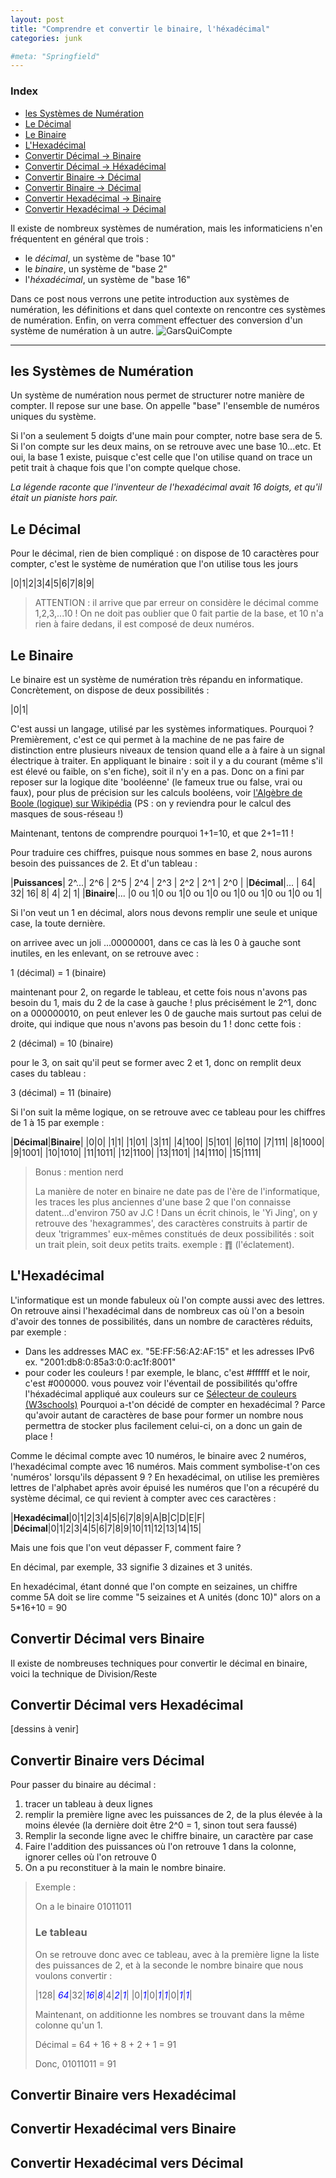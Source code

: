 ```yaml
---
layout: post
title: "Comprendre et convertir le binaire, l'héxadécimal"
categories: junk

#meta: "Springfield"
---
```


### Index 
- [les Systèmes de Numération](#les-systèmes-de-numération)
- [Le Décimal](#le-décimal)
- [Le Binaire](#le-binaire)
- [L'Hexadécimal](#l-hexadécimal)
- [Convertir Décimal -> Binaire](#convertir-décimal-vers-binaire)
- [Convertir Décimal -> Héxadécimal](#convertir-décimal-vers-hexadécimal)
- [Convertir Binaire -> Décimal](#convertir-binaire-vers-décimal)
- [Convertir Binaire -> Décimal](#convertir-binaire-vers-décimal)
- [Convertir Hexadécimal -> Binaire](#convertir-hexadecimal-vers-binaire)
- [Convertir Hexadécimal -> Décimal](#convertir-hexadecimal-vers-décimal)

Il existe de nombreux systèmes de numération, mais les informaticiens n'en fréquentent en général que trois : 

- le *décimal*, un système de "base 10" 
- le *binaire*, un système de "base 2"
- l'*héxadécimal*, un système de "base 16"

Dans ce post nous verrons une petite introduction aux systèmes de numération, les définitions et dans quel contexte on rencontre ces systèmes de numération. Enfin, on verra comment effectuer des conversion d'un système de numération à un autre. 
![GarsQuiCompte](main/img/garsQuiComtpe.jpg)

---

## les Systèmes de Numération

Un système de numération nous permet de structurer notre manière de compter. Il repose sur une base. 
On appelle "base" l'ensemble de numéros uniques du système.

Si l'on a seulement 5 doigts d'une main pour compter, notre base sera de 5. Si l'on compte sur les deux mains, on se retrouve avec une base 10...etc. Et oui, la base 1 existe, puisque c'est celle que l'on utilise quand on trace un petit trait à chaque fois que l'on compte quelque chose.


*La légende raconte que l'inventeur de l'hexadécimal avait 16 doigts, et qu'il était un pianiste hors pair.*


## Le Décimal

Pour le décimal, rien de bien compliqué : on dispose de 10 caractères pour compter, c'est le système de numération que l'on utilise tous les jours 

|0|1|2|3|4|5|6|7|8|9|

> ATTENTION : il arrive que par erreur on considère le décimal comme 1,2,3,...10 ! On ne doit pas oublier que 0 fait partie de la base, et 10 n'a rien à faire dedans, il est composé de deux numéros. 


## Le Binaire

Le binaire est un système de numération très répandu en informatique. Concrètement, on dispose de deux possibilités : 

|0|1|

C'est aussi un langage, utilisé par les systèmes informatiques. Pourquoi ? Premièrement, c'est ce qui permet à la machine de ne pas faire de distinction entre plusieurs niveaux de tension quand elle a à faire à un signal électrique à traiter. En appliquant le binaire : soit il y a du courant (même s'il est élevé ou faible, on s'en fiche), soit il n'y en a pas. Donc on a fini par reposer sur la logique dite 'booléenne' (le fameux true ou false, vrai ou faux), pour plus de précision sur les calculs booléens, voir [l'Algèbre de Boole (logique) sur Wikipédia](https://fr.wikipedia.org/wiki/Alg%C3%A8bre_de_Boole_(logique)) (PS : on y reviendra pour le calcul des masques de sous-réseau !)

Maintenant, tentons de comprendre pourquoi 1+1=10, et que 2+1=11 ! 

Pour traduire ces chiffres, puisque nous sommes en base 2, nous aurons besoin des puissances de 2. Et d'un tableau : 

|**Puissances**| 2^...| 2^6 | 2^5 | 2^4 | 2^3 | 2^2 | 2^1 | 2^0 |
|**Décimal**|...   |   64|   32|   16|    8|    4|    2|    1|
|**Binaire**|...   |0 ou 1|0 ou 1|0 ou 1|0 ou 1|0 ou 1|0 ou 1|0 ou 1|

Si l'on veut un 1 en décimal, alors nous devons remplir une seule et unique case, la toute dernière. 


on arrivee avec un joli ...00000001, dans ce cas là les 0 à gauche sont inutiles, en les enlevant, on se retrouve avec : 

1 (décimal) = 1 (binaire)

maintenant pour 2, on regarde le tableau, et cette fois nous n'avons pas besoin du 1, mais du 2 de la case à gauche ! plus précisément le 2^1, donc on a 000000010, on peut enlever les 0 de gauche mais surtout pas celui de droite, qui indique que nous n'avons pas besoin du 1 ! donc cette fois : 

2 (décimal) = 10 (binaire)

pour le 3, on sait qu'il peut se former avec 2 et 1, donc on remplit deux cases du tableau : 

3 (décimal) = 11 (binaire)


Si l'on suit la même logique, on se retrouve avec ce tableau pour les chiffres de 1 à 15 par exemple : 

|**Décimal**|**Binaire**|
|0|0|
|1|1|
|1|01|
|3|11|
|4|100|
|5|101|
|6|110|
|7|111|
|8|1000|
|9|1001|
|10|1010|
|11|1011|
|12|1100|
|13|1101|
|14|1110|
|15|1111|



> Bonus : mention nerd 
> 
> La manière de noter en binaire ne date pas de l'ère de l'informatique, les traces les plus anciennes d'une base 2 que l'on connaisse datent...d'environ 750 av J.C ! Dans un écrit chinois, le 'Yi Jing', on y retrouve des 'hexagrammes', des caractères construits à partir de deux 'trigrammes' eux-mêmes constitués de deux possibilités : soit un trait plein, soit deux petits traits. exemple : ䷓ (l'éclatement). 



## L'Hexadécimal

L'informatique est un monde fabuleux où l'on compte aussi avec des lettres. 
On retrouve ainsi l'hexadécimal dans de nombreux cas où l'on a besoin d'avoir des tonnes de possibilités, dans un nombre de caractères réduits, par exemple : 
- Dans les addresses MAC ex. "5E:FF:56:A2:AF:15" et les adresses IPv6 ex. "2001:db8:0:85a3:0:0:ac1f:8001"
- pour coder les couleurs ! par exemple, le blanc, c'est #ffffff et le noir, c'est #000000. vous pouvez voir l'éventail de possibilités qu'offre l'héxadécimal appliqué aux couleurs sur ce [Sélecteur de couleurs (W3schools)](https://www.w3schools.com/colors/colors_picker.asp)
Pourquoi a-t'on décidé de compter en hexadécimal ? Parce qu'avoir autant de caractères de base pour former un nombre nous permettra de stocker plus facilement celui-ci, on a donc un gain de place ! 


Comme le décimal compte avec 10 numéros, le binaire avec 2 numéros, l'hexadécimal compte avec 16 numéros. Mais comment symbolise-t'on ces 'numéros' lorsqu'ils dépassent 9 ? 
En hexadécimal, on utilise les premières lettres de l'alphabet après avoir épuisé les numéros que l'on a récupéré du système décimal, ce qui revient à compter avec ces caractères : 

|**Hexadécimal**|0|1|2|3|4|5|6|7|8|9|A|B|C|D|E|F|
|**Décimal**|0|1|2|3|4|5|6|7|8|9|10|11|12|13|14|15|


Mais une fois que l'on veut dépasser F, comment faire ? 

En décimal, par exemple, 33 signifie 3 dizaines et 3 unités.

En hexadécimal, étant donné que l'on compte en seizaines, un chiffre comme 5A doit se lire comme "5 seizaines et A unités (donc 10)" alors on a 5*16+10 = 90


## Convertir Décimal vers Binaire

Il existe de nombreuses techniques pour convertir le décimal en binaire, voici la technique de Division/Reste



## Convertir Décimal vers Hexadécimal

[dessins à venir]


## Convertir Binaire vers Décimal

Pour passer du binaire au décimal : 
1. tracer un tableau à deux lignes
2. remplir la première ligne avec les puissances de 2, de la plus élevée à la moins élevée (la dernière doit être 2^0 = 1, sinon tout sera faussé) 
3. Remplir la seconde ligne avec le chiffre binaire, un caractère par case
4. Faire l'addition des puissances où l'on retrouve 1 dans la colonne, ignorer celles où l'on retrouve 0
5. On a pu reconstituer à la main le nombre binaire. 

> Exemple : 
> 
>  On a le binaire 01011011
>
> ### Le tableau 
>  On se retrouve donc avec ce tableau, avec à la première ligne la liste des puissances de 2, et à la seconde le nombre binaire que nous voulons convertir : 
>
> |128| <span style="color:blue">*64*</span>|32|<span style="color:blue">*16*</span>|<span style="color:blue">*8*</span>|4|<span style="color:blue">*2*</span>|<span style="color:blue">*1*</span>|
> |0|<span style="color:blue">*1*</span>|0|<span style="color:blue">*1*</span>|<span style="color:blue">*1*</span>|0|<span style="color:blue">*1*</span>|<span style="color:blue">*1*</span>|
>  
>  Maintenant, on additionne les nombres se trouvant dans la même colonne qu'un 1.
>
>  Décimal = 64 + 16 + 8 + 2 + 1 = 91
> 
>  Donc, 01011011 = 91



## Convertir Binaire vers Hexadécimal
## Convertir Hexadécimal vers Binaire
## Convertir Hexadécimal vers Décimal


